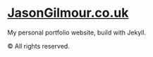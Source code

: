 # [JasonGilmour.co.uk](https://jasongilmour.co.uk)

My personal portfolio website, build with Jekyll.

&copy; All rights reserved.